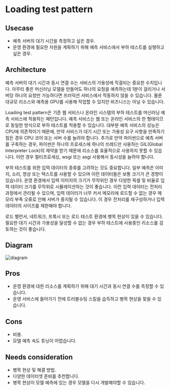 # Loading test pattern

## Usecase
- 예측 서버의 대기 시간을 측정하고 싶은 경우.
- 운영 환경에 필요한 자원을 계획하기 위해 예측 서비스에서 부하 테스트를 실행하고 싶은 경우.

## Architecture
예측 서버의 대기 시간과 동시 연결 수는 서비스의 가용성에 직결되는 중요한 수치입니다. 아무리 좋은 머신러닝 모델을 만들어도 하나의 요청을 예측하는데 1분이 걸리거나 서버당 하나의 요청만 가능하다면 프러덕션 서비스에서 작동하지 않을 수 있습니다. 물론 대규모 리소스와 예측용 GPU를 사용해 작업할 수 있지만 비즈니스는 아닐 수 있습니다. <br>

Loading test pattern은 기존 웹 서비스나 온라인 시스템의 부하 테스트를 머신러닝 예측 서비스에 적용하는 패턴입니다. 예측 서비스는 웹 또는 온라인 서비스의 한 형태이므로 동일한 방식으로 부하 테스트를 적용할 수 있습니다. 대부분 예측 서비스의 성능은 CPU에 의존적이기 때문에, 만약 서비스가 대기 시간 또는 가용성 요구 사항을 만족하기 힘든 경우 CPU 코어 또는 서버 수를 늘려야 합니다. 추가로 만약 파이썬으로 예측 서버를 구축하는 경우, 파이썬은 하나의 프로세스에 하나의 쓰레드만 사용하는 GIL(Global Interpreter Lock)의 제약을 받기 때문에 리소스를 효율적으로 사용하지 못할 수 있습니다. 이런 경우 멀티프로세싱, wsgi 또는 asgi 사용해서 동시성을 늘려야 합니다. <br>

부하 테스트를 위한 입력 데이터의 종류를 고려하는 것도 중요합니다. 일부 예측은 이미지, 소리, 영상 또는 텍스트를 사용할 수 있으며 이런 데이터들은 보통 크기가 큰 경향이 있습니다. 운영 환경에서 입력 이미지의 크기가 무작위인 경우 다양한 픽셀 및 비율로 입력 데이터 크기를 무작위로 시뮬레이션하는 것이 좋습니다. 이런 입력 데이터는 전처리 과정에서 관리될 수 있으며, 입력 데이터가 너무 커서 메모리에 로드할 수 없는 경우 메모리 부족 오류로 인해 서버가 중지될 수 있습니다. 이 경우 전처리를 재구성하거나 입력 데이터의 사이즈를 제한해야 합니다. <br>

로드 밸런서, 네트워크, 프록시 또는 로드 테스트 환경에 병목 현상이 있을 수 있습니다. 필요한 대기 시간과 가용성을 달성할 수 없는 경우 부하 테스트에 사용중인 리소스를 검토하는 것이 좋습니다.


## Diagram
![diagram](diagram.png)


## Pros
- 운영 환경에 대한 리소스를 계획하기 위해 대기 시간과 동시 연결 수를 측정할 수 있습니다.
- 운영 서비스에 들어가기 전에 트러블슈팅 스킬을 습득하고 병목 현상을 찾을 수 있습니다.

## Cons
- 비용.
- 모델 예측 속도 튜닝이 어렵습니다.

## Needs consideration
- 병목 현상 및 해결 방법.
- 다양한 데이터셋 준비를 추천합니다.
- 병목 현상이 모델 예측에 있는 경우 모델을 다시 개발해야할 수 있습니다.
